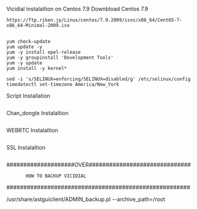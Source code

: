 Vicidial instalaltion on Centos 7.9
Downbload Centos 7.9
```
https://ftp.riken.jp/Linux/centos/7.9.2009/isos/x86_64/CentOS-7-x86_64-Minimal-2009.iso
 
```
```
yum check-update
yum update -y
yum -y install epel-release
yum -y groupinstall 'Development Tools'
yum -y update
yum install -y kernel*

sed -i 's/SELINUX=enforcing/SELINUX=disabled/g' /etc/selinux/config
timedatectl set-timezone America/New_York
```

Script Installation

````

````

Chan_dongle Instalaltion

```

```

WEBRTC Instalaltion
```

```
SSL Instalaltion 
```
```


####################OVER##############################

           HOW TO BACKUP VICIDIAL 

######################################################

 /usr/share/astguiclient/ADMIN_backup.pl --archive_path=/root
 
 





